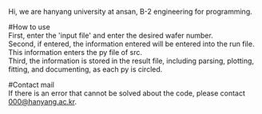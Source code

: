 Hi, we are hanyang university at ansan, B-2 engineering for programming.

#How to use    
 First, enter the 'input file' and enter the desired wafer number.  
 Second, if entered, the information entered will be entered into the run file. This information enters the py file of src.  
 Third, the information is stored in the result file, including parsing, plotting, fitting, and documenting, as each py is circled.

#Contact mail  
 If there is an error that cannot be solved about the code, please contact 000@hanyang.ac.kr.  
 


```python

```


```python

```
